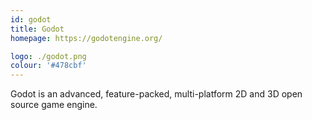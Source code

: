 ```yaml
---
id: godot
title: Godot
homepage: https://godotengine.org/

logo: ./godot.png
colour: '#478cbf'
---
```

Godot is an advanced, feature-packed, multi-platform 2D and 3D open
source game engine.
